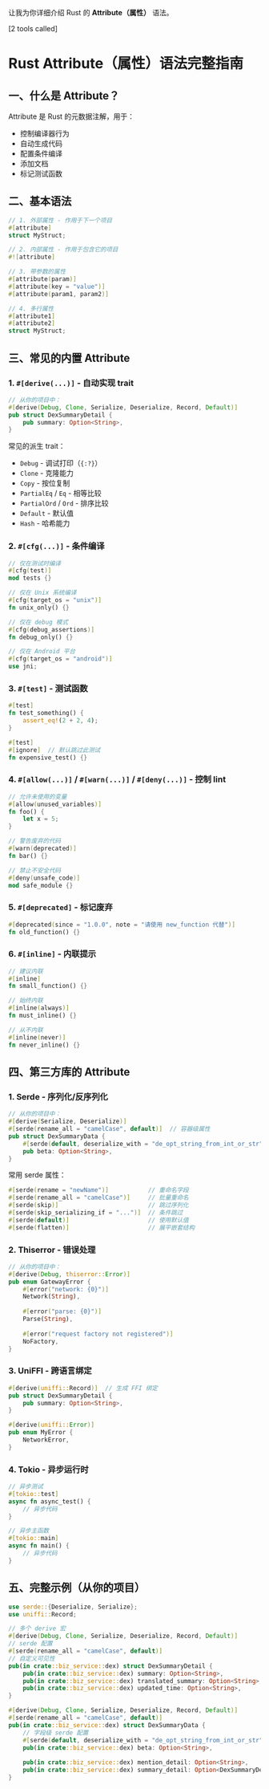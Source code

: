 让我为你详细介绍 Rust 的 **Attribute（属性）** 语法。

[2 tools called]

# Rust Attribute（属性）语法完整指南

## **一、什么是 Attribute？**

Attribute 是 Rust 的元数据注解，用于：
- 控制编译器行为
- 自动生成代码
- 配置条件编译
- 添加文档
- 标记测试函数

## **二、基本语法**

```rust
// 1. 外部属性 - 作用于下一个项目
#[attribute]
struct MyStruct;

// 2. 内部属性 - 作用于包含它的项目
#![attribute]

// 3. 带参数的属性
#[attribute(param)]
#[attribute(key = "value")]
#[attribute(param1, param2)]

// 4. 多行属性
#[attribute1]
#[attribute2]
struct MyStruct;
```

## **三、常见的内置 Attribute**

### **1. `#[derive(...)]` - 自动实现 trait**

```rust
// 从你的项目中：
#[derive(Debug, Clone, Serialize, Deserialize, Record, Default)]
pub struct DexSummaryDetail {
    pub summary: Option<String>,
}
```

常见的派生 trait：
- `Debug` - 调试打印（`{:?}`）
- `Clone` - 克隆能力
- `Copy` - 按位复制
- `PartialEq` / `Eq` - 相等比较
- `PartialOrd` / `Ord` - 排序比较
- `Default` - 默认值
- `Hash` - 哈希能力

### **2. `#[cfg(...)]` - 条件编译**

```rust
// 仅在测试时编译
#[cfg(test)]
mod tests {}

// 仅在 Unix 系统编译
#[cfg(target_os = "unix")]
fn unix_only() {}

// 仅在 debug 模式
#[cfg(debug_assertions)]
fn debug_only() {}

// 仅在 Android 平台
#[cfg(target_os = "android")]
use jni;
```

### **3. `#[test]` - 测试函数**

```rust
#[test]
fn test_something() {
    assert_eq!(2 + 2, 4);
}

#[test]
#[ignore]  // 默认跳过此测试
fn expensive_test() {}
```

### **4. `#[allow(...)]` / `#[warn(...)]` / `#[deny(...)]` - 控制 lint**

```rust
// 允许未使用的变量
#[allow(unused_variables)]
fn foo() {
    let x = 5;
}

// 警告废弃的代码
#[warn(deprecated)]
fn bar() {}

// 禁止不安全代码
#[deny(unsafe_code)]
mod safe_module {}
```

### **5. `#[deprecated]` - 标记废弃**

```rust
#[deprecated(since = "1.0.0", note = "请使用 new_function 代替")]
fn old_function() {}
```

### **6. `#[inline]` - 内联提示**

```rust
// 建议内联
#[inline]
fn small_function() {}

// 始终内联
#[inline(always)]
fn must_inline() {}

// 从不内联
#[inline(never)]
fn never_inline() {}
```

## **四、第三方库的 Attribute**

### **1. Serde - 序列化/反序列化**

```rust
// 从你的项目中：
#[derive(Serialize, Deserialize)]
#[serde(rename_all = "camelCase", default)]  // 容器级属性
pub struct DexSummaryData {
    #[serde(default, deserialize_with = "de_opt_string_from_int_or_str")]  // 字段级属性
    pub beta: Option<String>,
}
```

常用 serde 属性：
```rust
#[serde(rename = "newName")]           // 重命名字段
#[serde(rename_all = "camelCase")]     // 批量重命名
#[serde(skip)]                         // 跳过序列化
#[serde(skip_serializing_if = "...")]  // 条件跳过
#[serde(default)]                      // 使用默认值
#[serde(flatten)]                      // 展平嵌套结构
```

### **2. Thiserror - 错误处理**

```rust
// 从你的项目中：
#[derive(Debug, thiserror::Error)]
pub enum GatewayError {
    #[error("network: {0}")]
    Network(String),
    
    #[error("parse: {0}")]
    Parse(String),
    
    #[error("request factory not registered")]
    NoFactory,
}
```

### **3. UniFFI - 跨语言绑定**

```rust
#[derive(uniffi::Record)]  // 生成 FFI 绑定
pub struct DexSummaryDetail {
    pub summary: Option<String>,
}

#[derive(uniffi::Error)]
pub enum MyError {
    NetworkError,
}
```

### **4. Tokio - 异步运行时**

```rust
// 异步测试
#[tokio::test]
async fn async_test() {
    // 异步代码
}

// 异步主函数
#[tokio::main]
async fn main() {
    // 异步代码
}
```

## **五、完整示例（从你的项目）**

```rust
use serde::{Deserialize, Serialize};
use uniffi::Record;

// 多个 derive 宏
#[derive(Debug, Clone, Serialize, Deserialize, Record, Default)]
// serde 配置
#[serde(rename_all = "camelCase", default)]
// 自定义可见性
pub(in crate::biz_service::dex) struct DexSummaryDetail {
    pub(in crate::biz_service::dex) summary: Option<String>,
    pub(in crate::biz_service::dex) translated_summary: Option<String>,
    pub(in crate::biz_service::dex) updated_time: Option<String>,
}

#[derive(Debug, Clone, Serialize, Deserialize, Record, Default)]
#[serde(rename_all = "camelCase", default)]
pub(in crate::biz_service::dex) struct DexSummaryData {
    // 字段级 serde 配置
    #[serde(default, deserialize_with = "de_opt_string_from_int_or_str")]
    pub(in crate::biz_service::dex) beta: Option<String>,
    
    pub(in crate::biz_service::dex) mention_detail: Option<String>,
    pub(in crate::biz_service::dex) summary_detail: Option<DexSummaryDetail>,
}
```